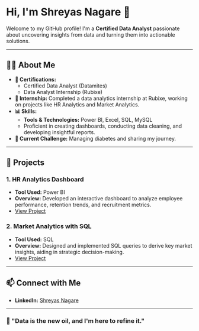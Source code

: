 # Hi, I'm Shreyas Nagare 👋

Welcome to my GitHub profile! I'm a **Certified Data Analyst** passionate about uncovering insights from data and turning them into actionable solutions.

---

## 👨‍💻 About Me
- **🌟 Certifications:**
  - Certified Data Analyst (Datamites)
  - Data Analyst Internship (Rubixe)
- **🏢 Internship:** Completed a data analytics internship at Rubixe, working on projects like HR Analytics and Market Analytics.
- **📊 Skills:**
  - **Tools & Technologies:** Power BI, Excel, SQL, MySQL
  - Proficient in creating dashboards, conducting data cleaning, and developing insightful reports.
- **💊 Current Challenge:** Managing diabetes and sharing my journey.

---

## 🚀 Projects

### 1. HR Analytics Dashboard
- **Tool Used:** Power BI
- **Overview:** Developed an interactive dashboard to analyze employee performance, retention trends, and recruitment metrics.
- [View Project](#)

### 2. Market Analytics with SQL
- **Tool Used:** SQL
- **Overview:** Designed and implemented SQL queries to derive key market insights, aiding in strategic decision-making.
- [View Project](#)

---

## 📫 Connect with Me
- **LinkedIn:** [Shreyas Nagare](https://www.linkedin.com/in/shreyas-nagare)

---

### 🌟 "Data is the new oil, and I'm here to refine it."
